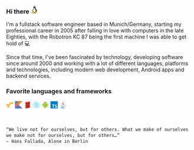 ### Hi there <img src="images/linux-original.svg" width="20">

I'm a fullstack software engineer based in Munich/Germany, starting my professional career in 2005 after falling in love with computers in the late Eighties, with the Robotron KC 87 being the first machine I was able to get hold of 💻

Since that time, I've been fascinated by technology, developing software since around 2000 and working with a lot of different languages, platforms and technologies, including modern web development, Android apps and backend services.

### Favorite languages and frameworks

<img src="images/amazonwebservices-original.svg" width="20"> <img src="images/kotlin-original.svg" width="20"> <img src="images/scala-original.svg" width="20"> <img src="images/react-original.svg" width="20"> <img src="images/android-original.svg" width="20">  <img src="images/typescript-original.svg" width="20">  <img src="images/java-original.svg" width="20">

<br/>

```
“We live not for ourselves, but for others. What we make of ourselves we make not for ourselves, but for others…”
― Hans Fallada, Alone in Berlin 
```

